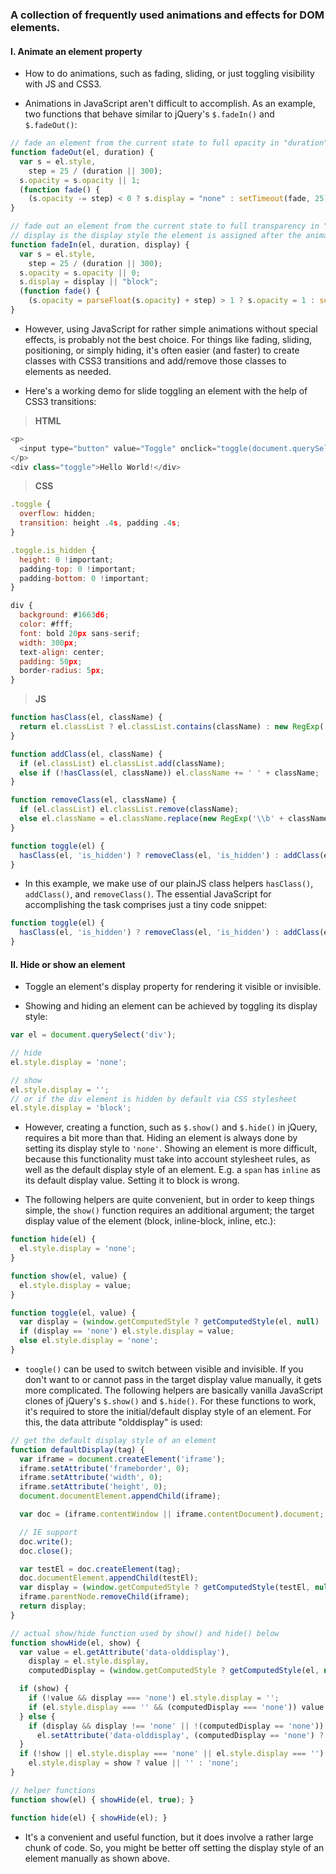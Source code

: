 ### A collection of frequently used animations and effects for DOM elements.

#### I. Animate an element property

- How to do animations, such as fading, sliding, or just toggling visibility with JS and CSS3.

- Animations in JavaScript aren't difficult to accomplish. As an example, two functions that behave similar to jQuery's ```$.fadeIn()``` and ```$.fadeOut()```:

```javascript
// fade an element from the current state to full opacity in "duration" ms
function fadeOut(el, duration) {
  var s = el.style,
    step = 25 / (duration || 300);
  s.opacity = s.opacity || 1;
  (function fade() {
    (s.opacity -= step) < 0 ? s.display = "none" : setTimeout(fade, 25); })();
}

// fade out an element from the current state to full transparency in "duration" ms
// display is the display style the element is assigned after the animation is done
function fadeIn(el, duration, display) {
  var s = el.style,
    step = 25 / (duration || 300);
  s.opacity = s.opacity || 0;
  s.display = display || "block";
  (function fade() {
    (s.opacity = parseFloat(s.opacity) + step) > 1 ? s.opacity = 1 : setTimeout(fade, 25); })();
}
```

- However, using JavaScript for rather simple animations without special effects, is probably not the best choice. For things like fading, sliding, positioning, or simply hiding, it's often easier (and faster) to create classes with CSS3 transitions and add/remove those classes to elements as needed.

- Here's a working demo for slide toggling an element with the help of CSS3 transitions:

> **HTML**

```javascript
<p>
  <input type="button" value="Toggle" onclick="toggle(document.querySelector('.toggle'));">
</p>
<div class="toggle">Hello World!</div>
```

> **CSS**

```javascript
.toggle {
  overflow: hidden;
  transition: height .4s, padding .4s;
}

.toggle.is_hidden {
  height: 0 !important;
  padding-top: 0 !important;
  padding-bottom: 0 !important;
}

div {
  background: #1663d6;
  color: #fff;
  font: bold 20px sans-serif;
  width: 300px;
  text-align: center;
  padding: 50px;
  border-radius: 5px;
}
```

> **JS**

```javascript
function hasClass(el, className) {
  return el.classList ? el.classList.contains(className) : new RegExp('\\b' + className + '\\b').test(el.className);
}

function addClass(el, className) {
  if (el.classList) el.classList.add(className);
  else if (!hasClass(el, className)) el.className += ' ' + className;
}

function removeClass(el, className) {
  if (el.classList) el.classList.remove(className);
  else el.className = el.className.replace(new RegExp('\\b' + className + '\\b', 'g'), '');
}

function toggle(el) {
  hasClass(el, 'is_hidden') ? removeClass(el, 'is_hidden') : addClass(el, 'is_hidden');
}
```

- In this example, we make use of our plainJS class helpers ```hasClass()```, ```addClass()```, and ```removeClass()```. The essential JavaScript for accomplishing the task comprises just a tiny code snippet:

```javascript
function toggle(el) {
  hasClass(el, 'is_hidden') ? removeClass(el, 'is_hidden') : addClass(el, 'is_hidden');
}
```
#### II. Hide or show an element

- Toggle an element's display property for rendering it visible or invisible.

- Showing and hiding an element can be achieved by toggling its display style:

```javascript
var el = document.querySelect('div');

// hide
el.style.display = 'none';

// show
el.style.display = '';
// or if the div element is hidden by default via CSS stylesheet
el.style.display = 'block';
```

- However, creating a function, such as ```$.show()``` and ```$.hide()``` in jQuery, requires a bit more than that. Hiding an element is always done by setting its display style to ```'none'```. Showing an element is more difficult, because this functionality must take into account stylesheet rules, as well as the default display style of an element. E.g. a ```span``` has ```inline``` as its default display value. Setting it to block is wrong.

- The following helpers are quite convenient, but in order to keep things simple, the ```show()``` function requires an additional argument; the target display value of the element (block, inline-block, inline, etc.):

```javascript
function hide(el) {
  el.style.display = 'none';
}

function show(el, value) {
  el.style.display = value;
}

function toggle(el, value) {
  var display = (window.getComputedStyle ? getComputedStyle(el, null) : el.currentStyle).display;
  if (display == 'none') el.style.display = value;
  else el.style.display = 'none';
}
```

- ```toogle()``` can be used to switch between visible and invisible. If you don't want to or cannot pass in the target display value manually, it gets more complicated. The following helpers are basically vanilla JavaScript clones of jQuery's ```$.show()``` and ```$.hide()```. For these functions to work, it's required to store the initial/default display style of an element. For this, the data attribute "olddisplay" is used:

```javascript
// get the default display style of an element
function defaultDisplay(tag) {
  var iframe = document.createElement('iframe');
  iframe.setAttribute('frameborder', 0);
  iframe.setAttribute('width', 0);
  iframe.setAttribute('height', 0);
  document.documentElement.appendChild(iframe);

  var doc = (iframe.contentWindow || iframe.contentDocument).document;

  // IE support
  doc.write();
  doc.close();

  var testEl = doc.createElement(tag);
  doc.documentElement.appendChild(testEl);
  var display = (window.getComputedStyle ? getComputedStyle(testEl, null) : testEl.currentStyle).display
  iframe.parentNode.removeChild(iframe);
  return display;
}

// actual show/hide function used by show() and hide() below
function showHide(el, show) {
  var value = el.getAttribute('data-olddisplay'),
    display = el.style.display,
    computedDisplay = (window.getComputedStyle ? getComputedStyle(el, null) : el.currentStyle).display;

  if (show) {
    if (!value && display === 'none') el.style.display = '';
    if (el.style.display === '' && (computedDisplay === 'none')) value = value || defaultDisplay(el.nodeName);
  } else {
    if (display && display !== 'none' || !(computedDisplay == 'none'))
      el.setAttribute('data-olddisplay', (computedDisplay == 'none') ? display : computedDisplay);
  }
  if (!show || el.style.display === 'none' || el.style.display === '')
    el.style.display = show ? value || '' : 'none';
}

// helper functions
function show(el) { showHide(el, true); }

function hide(el) { showHide(el); }
```

- It's a convenient and useful function, but it does involve a rather large chunk of code. So, you might be better off setting the display style of an element manually as shown above.
